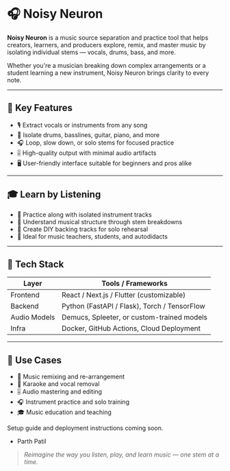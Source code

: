 # 🎧 Noisy Neuron

**Noisy Neuron** is a music source separation and practice tool that helps creators, learners, and producers explore, remix, and master music by isolating individual stems — vocals, drums, bass, and more.

Whether you're a musician breaking down complex arrangements or a student learning a new instrument, Noisy Neuron brings clarity to every note.

---

## 🌟 Key Features

- 🎙️ Extract vocals or instruments from any song
- 🥁 Isolate drums, basslines, guitar, piano, and more
- 🎧 Loop, slow down, or solo stems for focused practice
- 🎚️ High-quality output with minimal audio artifacts
- 🖥️ User-friendly interface suitable for beginners and pros alike

---

## 🎓 Learn by Listening

- 🎼 Practice along with isolated instrument tracks
- 🎹 Understand musical structure through stem breakdowns
- 🎸 Create DIY backing tracks for solo rehearsal
- 🎻 Ideal for music teachers, students, and autodidacts

---

## 🧰 Tech Stack

| Layer        | Tools / Frameworks                        |
|--------------|--------------------------------------------|
| Frontend     | React / Next.js / Flutter (customizable)   |
| Backend      | Python (FastAPI / Flask), Torch / TensorFlow |
| Audio Models | Demucs, Spleeter, or custom-trained models |
| Infra        | Docker, GitHub Actions, Cloud Deployment   |

---

## 🎯 Use Cases

- 🎵 Music remixing and re-arrangement
- 🎤 Karaoke and vocal removal
- 🎚️ Audio mastering and editing
- 🎧 Instrument practice and solo training
- 🎓 Music education and teaching


Setup guide and deployment instructions coming soon.


- Parth Patil 


> _Reimagine the way you listen, play, and learn music — one stem at a time._
